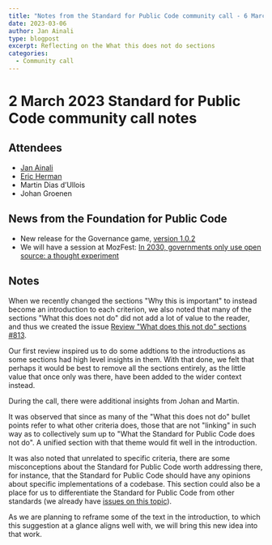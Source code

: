 ```yaml
---
title: "Notes from the Standard for Public Code community call - 6 March 2023"
date: 2023-03-06
author: Jan Ainali
type: blogpost
excerpt: Reflecting on the What this does not do sections
categories:
  - Community call
---
```


# 2 March 2023 Standard for Public Code community call notes

## Attendees

* [Jan Ainali](https://publiccode.net/who-we-are/team/jan-ainali.html)
* [Eric Herman](https://publiccode.net/who-we-are/team/eric-herman.html)
* Martin Dias d’Ullois
* Johan Groenen

## News from the Foundation for Public Code

* New release for the Governance game, [version 1.0.2](https://github.com/publiccodenet/governance-game/releases/tag/1.0.2)
* We will have a session at MozFest: [In 2030, governments only use open source: a thought experiment](https://schedule.mozillafestival.org/session/BRR3GV-1)

## Notes

When we recently changed the sections "Why this is important" to instead become an introduction to each criterion, we also noted that many of the sections "What this does not do" did not add a lot of value to the reader, and thus we created the issue [Review "What does this not do" sections #813](https://github.com/publiccodenet/standard/issues/813).

Our first review inspired us to do some addtions to the introductions as some sections had high level insights in them. With that done, we felt that perhaps it would be best to remove all the sections entirely, as the little value that once only was there, have been added to the wider context instead.

During the call, there were additional insights from Johan and Martin.

It was observed that since as many of the  "What this does not do" bullet points refer to what other criteria does, those that are not "linking" in such way as to collectively sum up to "What the Standard for Public Code does not do". A unified section with that theme would fit well in the introduction.

It was also noted that unrelated to specific criteria, there are some misconceptions about the Standard for Public Code worth addressing there, for instance, that the Standard for Public Code should have any opinions about specific implementations of a codebase. This section could also be a place for us to differentiate the Standard for Public Code from other standards (we already have [issues on this topic](https://github.com/publiccodenet/standard/issues/200)).

As we are planning to reframe some of the text in the introduction, to which this suggestion at a glance aligns well with, we will bring this new idea into that work.
